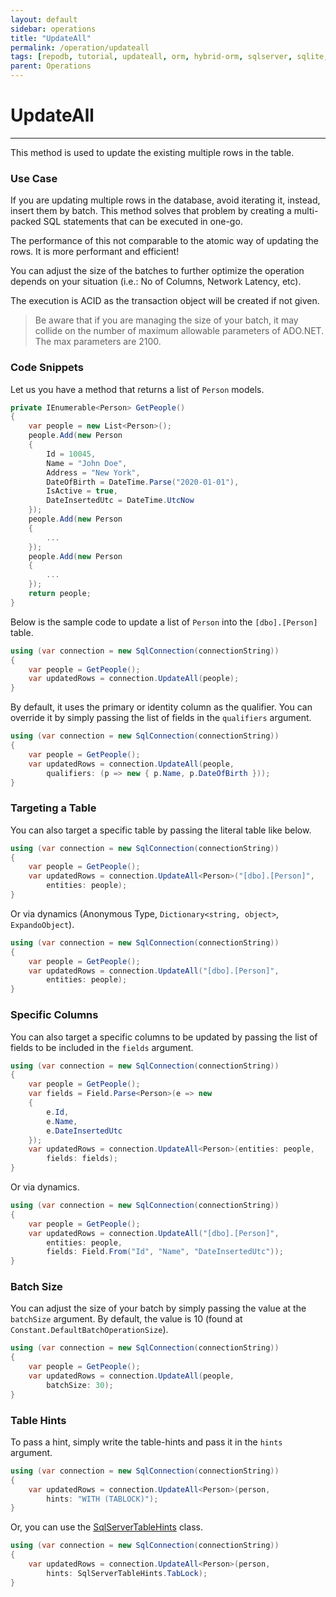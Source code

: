 ```yaml
---
layout: default
sidebar: operations
title: "UpdateAll"
permalink: /operation/updateall
tags: [repodb, tutorial, updateall, orm, hybrid-orm, sqlserver, sqlite, mysql, postgresql]
parent: Operations
---
```


# UpdateAll

---

This method is used to update the existing multiple rows in the table.

### Use Case

If you are updating multiple rows in the database, avoid iterating it, instead, insert them by batch. This method solves that problem by creating a multi-packed SQL statements that can be executed in one-go.

The performance of this not comparable to the atomic way of updating the rows. It is more performant and efficient!

You can adjust the size of the batches to further optimize the operation depends on your situation (i.e.: No of Columns, Network Latency, etc).

The execution is ACID as the transaction object will be created if not given.

> Be aware that if you are managing the size of your batch, it may collide on the number of maximum allowable parameters of ADO.NET. The max parameters are 2100.

### Code Snippets

Let us you have a method that returns a list of `Person` models.

```csharp
private IEnumerable<Person> GetPeople()
{
    var people = new List<Person>();
    people.Add(new Person
    {
        Id = 10045,
        Name = "John Doe",
        Address = "New York",
        DateOfBirth = DateTime.Parse("2020-01-01"),
        IsActive = true,
        DateInsertedUtc = DateTime.UtcNow
    });
    people.Add(new Person
    {
        ...
    });
    people.Add(new Person
    {
        ...
    });
    return people;
}
```

Below is the sample code to update a list of `Person` into the `[dbo].[Person]` table.

```csharp
using (var connection = new SqlConnection(connectionString))
{
    var people = GetPeople();
    var updatedRows = connection.UpdateAll(people);
}
```

By default, it uses the primary or identity column as the qualifier. You can override it by simply passing the list of fields in the `qualifiers` argument.

```csharp
using (var connection = new SqlConnection(connectionString))
{
    var people = GetPeople();
    var updatedRows = connection.UpdateAll(people,
        qualifiers: (p => new { p.Name, p.DateOfBirth }));
}
```

### Targeting a Table

You can also target a specific table by passing the literal table like below.

```csharp
using (var connection = new SqlConnection(connectionString))
{
    var people = GetPeople();
    var updatedRows = connection.UpdateAll<Person>("[dbo].[Person]",
        entities: people);
}
```

Or via dynamics (Anonymous Type, `Dictionary<string, object>`, `ExpandoObject`).

```csharp
using (var connection = new SqlConnection(connectionString))
{
    var people = GetPeople();
    var updatedRows = connection.UpdateAll("[dbo].[Person]",
        entities: people);
}
```

### Specific Columns

You can also target a specific columns to be updated by passing the list of fields to be included in the `fields` argument.

```csharp
using (var connection = new SqlConnection(connectionString))
{
    var people = GetPeople();
    var fields = Field.Parse<Person>(e => new
    {
        e.Id,
        e.Name,
        e.DateInsertedUtc
    });
    var updatedRows = connection.UpdateAll<Person>(entities: people,
        fields: fields);
}
```

Or via dynamics.

```csharp
using (var connection = new SqlConnection(connectionString))
{
    var people = GetPeople();
    var updatedRows = connection.UpdateAll("[dbo].[Person]",
        entities: people,
        fields: Field.From("Id", "Name", "DateInsertedUtc"));
}
```

### Batch Size

You can adjust the size of your batch by simply passing the value at the `batchSize` argument. By default, the value is 10 (found at `Constant.DefaultBatchOperationSize`).

```csharp
using (var connection = new SqlConnection(connectionString))
{
    var people = GetPeople();
    var updatedRows = connection.UpdateAll(people,
        batchSize: 30);
}
```

### Table Hints

To pass a hint, simply write the table-hints and pass it in the `hints` argument.

```csharp
using (var connection = new SqlConnection(connectionString))
{
    var updatedRows = connection.UpdateAll<Person>(person,
        hints: "WITH (TABLOCK)");
}
```

Or, you can use the [SqlServerTableHints](/class/sqlservertablehints) class.

```csharp
using (var connection = new SqlConnection(connectionString))
{
    var updatedRows = connection.UpdateAll<Person>(person,
        hints: SqlServerTableHints.TabLock);
}
```
